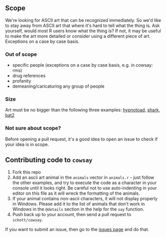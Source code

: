## Scope

We're looking for ASCII art that can be recognized immediately. So we'd like to stay away from ASCII art that where it's hard to tell what the thing is. Ask yourself, would most R users know what the thing is? If not, it may be useful to make the art more detailed or consider using a different piece of art.  Exceptions on a case by case basis.

### Out of scope

- specific people (exceptions on a case by case basis, e.g. in cowsay: rms)
- drug references
- profanity
- demeaning/caricaturing any group of people

### Size

Art must be no bigger than the following three examples: [hypnotoad](https://github.com/sckott/cowsay/blob/main/R/animals.r#L157), [shark](https://github.com/sckott/cowsay/blob/main/R/animals.r#L325), [bat2](https://github.com/sckott/cowsay/blob/main/R/animals.r#L489)

### Not sure about scope?

Before opening a pull request, it's a good idea to open an issue to check if your idea is in scope.


## Contributing code to `cowsay`

1. Fork this repo
2. Add an ascii art animal in the `animals` vector in `animals.r` - just follow the other examples, and try to execute the code as a character in your console until it looks right. Be careful not to use auto-indenting in your editor on this file as it will wreck the formatting of the animals.
3. If your animal contains non-ascii characters, it will not display properly in Windows. Please add it to the list of animals that don't work in Windows in the `@details` section in the help for the `say` function.
4. Push back up to your account, then send a pull request to `sckott/cowsay`.

If you want to submit an issue, then go to the [issues page](https://github.com/sckott/cowsay/issues?state=open) and do that.
